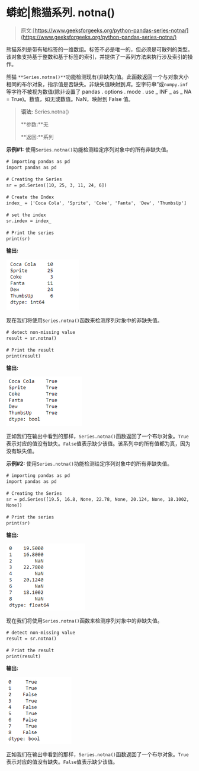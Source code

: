 # 蟒蛇|熊猫系列. notna()

> 原文:[https://www.geeksforgeeks.org/python-pandas-series-notna/](https://www.geeksforgeeks.org/python-pandas-series-notna/)

熊猫系列是带有轴标签的一维数组。标签不必是唯一的，但必须是可散列的类型。该对象支持基于整数和基于标签的索引，并提供了一系列方法来执行涉及索引的操作。

熊猫 `**Series.notna()**`功能检测现有(非缺失)值。此函数返回一个与对象大小相同的布尔对象，指示值是否缺失。非缺失值映射到*真*。空字符串”或`numpy.inf`等字符不被视为数值(除非设置了 pandas . options . mode . use _ INF _ as _ NA = True)。数值，如无或数值。NaN，映射到 False 值。

> **语法:** Series.notna()
> 
> **参数:**无
> 
> **返回:**系列

**示例#1:** 使用`Series.notna()`功能检测给定序列对象中的所有非缺失值。

```
# importing pandas as pd
import pandas as pd

# Creating the Series
sr = pd.Series([10, 25, 3, 11, 24, 6])

# Create the Index
index_ = ['Coca Cola', 'Sprite', 'Coke', 'Fanta', 'Dew', 'ThumbsUp']

# set the index
sr.index = index_

# Print the series
print(sr)
```

**输出:**

![](img/dab04769c1239f7411b50876f1fa5e58.png)

现在我们将使用`Series.notna()`函数来检测序列对象中的非缺失值。

```
# detect non-missing value
result = sr.notna()

# Print the result
print(result)
```

**输出:**

![](img/55ac95d1bb99cb1520feeef350e31d87.png)

正如我们在输出中看到的那样，`Series.notna()`函数返回了一个布尔对象。`True`表示对应的值没有缺失。`False`值表示缺少该值。该系列中的所有值都为真，因为没有缺失值。

**示例#2:** 使用`Series.notna()`功能检测给定序列对象中的所有非缺失值。

```
# importing pandas as pd
import pandas as pd

# Creating the Series
sr = pd.Series([19.5, 16.8, None, 22.78, None, 20.124, None, 18.1002, None])

# Print the series
print(sr)
```

**输出:**

![](img/e7e670b68ff286ad2186297546405fca.png)

现在我们将使用`Series.notna()`函数来检测序列对象中的非缺失值。

```
# detect non-missing value
result = sr.notna()

# Print the result
print(result)
```

**输出:**

![](img/6c6f60df00234998856e51a86958e14d.png)

正如我们在输出中看到的那样，`Series.notna()`函数返回了一个布尔对象。`True`表示对应的值没有缺失。`False`值表示缺少该值。